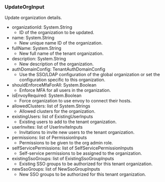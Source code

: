 ### UpdateOrgInput
Update organization details.

- organizationId: System.String
  - ID of the organization to be updated.
- name: System.String
  - New unique name ID of the organization.
- fullName: System.String
  - New full name of the tenant organization.
- description: System.String
  - New description of the organization.
- authDomainConfig: TenantAuthDomainConfig
  - Use the SSO/LDAP configuration of the global organization or set the configuration specific to this organization.
- shouldEnforceMfaForAll: System.Boolean
  - Enforce MFA for all users in the organization.
- isEnvoyRequired: System.Boolean
  - Force organization to use envoy to connect their hosts.
- allowedClusters: list of System.Strings
  - Allowed clusters for the organization.
- existingUsers: list of ExistingUserInputs
  - Existing users to add to the tenant organization.
- userInvites: list of UserInviteInputs
  - Invitations to invite new users to the tenant organization.
- permissions: list of PermissionInputs
  - Permissions to be given to the org admin role.
- selfServicePermissions: list of SelfServicePermissionInputs
  - Self-service permissions to be assigned to the organization.
- existingSsoGroups: list of ExistingSsoGroupInputs
  - Existing SSO groups to be authorized for this tenant organization.
- newSsoGroups: list of NewSsoGroupInputs
  - New SSO groups to be authorized for this tenant organization.
